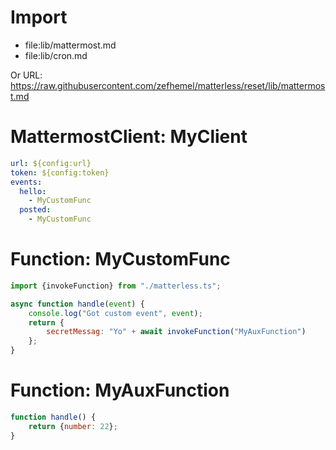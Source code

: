 # Import
* file:lib/mattermost.md
* file:lib/cron.md

Or URL: https://raw.githubusercontent.com/zefhemel/matterless/reset/lib/mattermost.md

# MattermostClient: MyClient
```yaml
url: ${config:url}
token: ${config:token}
events:
  hello:
    - MyCustomFunc
  posted:
    - MyCustomFunc
```

# Function: MyCustomFunc
```javascript
import {invokeFunction} from "./matterless.ts";

async function handle(event) {
    console.log("Got custom event", event);
    return {
        secretMessag: "Yo" + await invokeFunction("MyAuxFunction")
    };
}
```

# Function: MyAuxFunction

```javascript
function handle() {
    return {number: 22};
}
```

